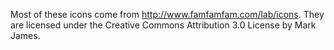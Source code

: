 Most of these icons come from http://www.famfamfam.com/lab/icons. They are licensed under the Creative Commons Attribution 3.0 License by Mark James.